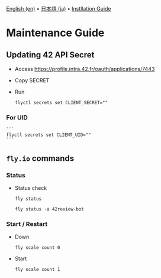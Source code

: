 [English (en)](README.md) • [日本語 (ja)](README_ja.md) • [Instllation Guide](INSTALL.md)

# Maintenance Guide

## Updating 42 API Secret

-   Access https://profile.intra.42.fr/oauth/applications/7443

-   Copy SECRET

-   Run
    ```
    flyctl secrets set CLIENT_SECRET=""
    ```

### For UID

    ```
    flyctl secrets set CLIENT_UID=""
    ```

## `fly.io` commands

### Status

-   Status check
    ```
    fly status
    ```
    ```
    fly status -a 42review-bot
    ```

### Start / Restart

-   Down

    ```
    fly scale count 0
    ```

-   Start
    ```
    fly scale count 1
    ```
